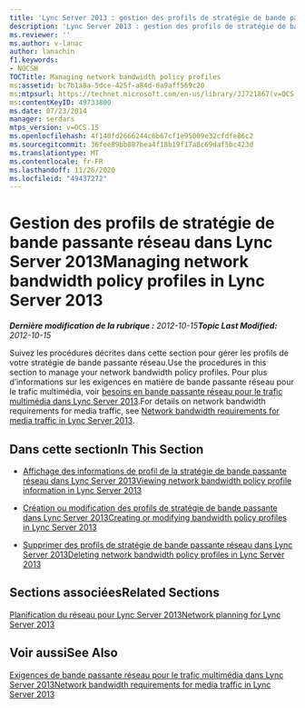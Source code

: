 ```yaml
---
title: 'Lync Server 2013 : gestion des profils de stratégie de bande passante réseau'
description: 'Lync Server 2013 : gestion des profils de stratégie de bande passante réseau.'
ms.reviewer: ''
ms.author: v-lanac
author: lanachin
f1.keywords:
- NOCSH
TOCTitle: Managing network bandwidth policy profiles
ms:assetid: bc7b1a8a-5dce-425f-a84d-6a9aff569c20
ms:mtpsurl: https://technet.microsoft.com/en-us/library/JJ721867(v=OCS.15)
ms:contentKeyID: 49733800
ms.date: 07/23/2014
manager: serdars
mtps_version: v=OCS.15
ms.openlocfilehash: 4f140fd2666244c6b67cf1e95009e32cfdfe86c2
ms.sourcegitcommit: 36fee89bb887bea4f18b19f17a8c69daf5bc423d
ms.translationtype: MT
ms.contentlocale: fr-FR
ms.lasthandoff: 11/26/2020
ms.locfileid: "49437272"
---
```

# <a name="managing-network-bandwidth-policy-profiles-in-lync-server-2013"></a><span data-ttu-id="be9c8-103">Gestion des profils de stratégie de bande passante réseau dans Lync Server 2013</span><span class="sxs-lookup"><span data-stu-id="be9c8-103">Managing network bandwidth policy profiles in Lync Server 2013</span></span>

<div data-xmlns="http://www.w3.org/1999/xhtml">

<div class="topic" data-xmlns="http://www.w3.org/1999/xhtml" data-msxsl="urn:schemas-microsoft-com:xslt" data-cs="https://msdn.microsoft.com/">

<div data-asp="https://msdn2.microsoft.com/asp">



</div>

<div id="mainSection">

<div id="mainBody"><span data-ttu-id="be9c8-104">

<span> </span></span><span class="sxs-lookup"><span data-stu-id="be9c8-104">

<span> </span></span></span>

<span data-ttu-id="be9c8-105">_**Dernière modification de la rubrique :** 2012-10-15_</span><span class="sxs-lookup"><span data-stu-id="be9c8-105">_**Topic Last Modified:** 2012-10-15_</span></span>

<span data-ttu-id="be9c8-106">Suivez les procédures décrites dans cette section pour gérer les profils de votre stratégie de bande passante réseau.</span><span class="sxs-lookup"><span data-stu-id="be9c8-106">Use the procedures in this section to manage your network bandwidth policy profiles.</span></span> <span data-ttu-id="be9c8-107">Pour plus d’informations sur les exigences en matière de bande passante réseau pour le trafic multimédia, voir [besoins en bande passante réseau pour le trafic multimédia dans Lync Server 2013](lync-server-2013-network-bandwidth-requirements-for-media-traffic.md).</span><span class="sxs-lookup"><span data-stu-id="be9c8-107">For details on network bandwidth requirements for media traffic, see [Network bandwidth requirements for media traffic in Lync Server 2013](lync-server-2013-network-bandwidth-requirements-for-media-traffic.md).</span></span>

<div>

## <a name="in-this-section"></a><span data-ttu-id="be9c8-108">Dans cette section</span><span class="sxs-lookup"><span data-stu-id="be9c8-108">In This Section</span></span>

  - [<span data-ttu-id="be9c8-109">Affichage des informations de profil de la stratégie de bande passante réseau dans Lync Server 2013</span><span class="sxs-lookup"><span data-stu-id="be9c8-109">Viewing network bandwidth policy profile information in Lync Server 2013</span></span>](lync-server-2013-viewing-network-bandwidth-policy-profile-information.md)

  - [<span data-ttu-id="be9c8-110">Création ou modification des profils de stratégie de bande passante dans Lync Server 2013</span><span class="sxs-lookup"><span data-stu-id="be9c8-110">Creating or modifying bandwidth policy profiles in Lync Server 2013</span></span>](lync-server-2013-creating-or-modifying-bandwidth-policy-profiles.md)

  - [<span data-ttu-id="be9c8-111">Supprimer des profils de stratégie de bande passante réseau dans Lync Server 2013</span><span class="sxs-lookup"><span data-stu-id="be9c8-111">Deleting network bandwidth policy profiles in Lync Server 2013</span></span>](lync-server-2013-deleting-network-bandwidth-policy-profiles.md)

</div>

<div>

## <a name="related-sections"></a><span data-ttu-id="be9c8-112">Sections associées</span><span class="sxs-lookup"><span data-stu-id="be9c8-112">Related Sections</span></span>

[<span data-ttu-id="be9c8-113">Planification du réseau pour Lync Server 2013</span><span class="sxs-lookup"><span data-stu-id="be9c8-113">Network planning for Lync Server 2013</span></span>](lync-server-2013-network-planning.md)

</div>

<div>

## <a name="see-also"></a><span data-ttu-id="be9c8-114">Voir aussi</span><span class="sxs-lookup"><span data-stu-id="be9c8-114">See Also</span></span>


[<span data-ttu-id="be9c8-115">Exigences de bande passante réseau pour le trafic multimédia dans Lync Server 2013</span><span class="sxs-lookup"><span data-stu-id="be9c8-115">Network bandwidth requirements for media traffic in Lync Server 2013</span></span>](lync-server-2013-network-bandwidth-requirements-for-media-traffic.md)  
  

<span data-ttu-id="be9c8-116"></div>

</div>

<span> </span>

</div>

</div>

</span><span class="sxs-lookup"><span data-stu-id="be9c8-116"></div>

</div>

<span> </span>

</div>

</div>

</span></span></div>

